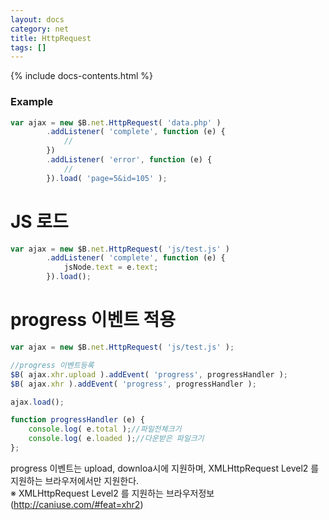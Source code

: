```yaml
---
layout: docs
category: net
title: HttpRequest
tags: []
---
```


{% include docs-contents.html %}

### Example
```js
var ajax = new $B.net.HttpRequest( 'data.php' )
        .addListener( 'complete', function (e) {
            //
        })
        .addListener( 'error', function (e) {
            //
        }).load( 'page=5&id=105' );
```

# JS 로드
```js
var ajax = new $B.net.HttpRequest( 'js/test.js' )
        .addListener( 'complete', function (e) {
            jsNode.text = e.text;
        }).load();
```

# progress 이벤트 적용
```js
var ajax = new $B.net.HttpRequest( 'js/test.js' );

//progress 이벤트등록
$B( ajax.xhr.upload ).addEvent( 'progress', progressHandler );
$B( ajax.xhr ).addEvent( 'progress', progressHandler );

ajax.load();

function progressHandler (e) {
    console.log( e.total );//파일전체크기
    console.log( e.loaded );//다운받은 파일크기
};
```

progress 이벤트는 upload, downloa시에 지원하며, XMLHttpRequest Level2 를 지원하는 브라우저에서만 지원한다.<br>
※ XMLHttpRequest Level2 를 지원하는 브라우저정보 (<a href="http://caniuse.com/#feat=xhr2" target="_blank">http://caniuse.com/#feat=xhr2</a>)